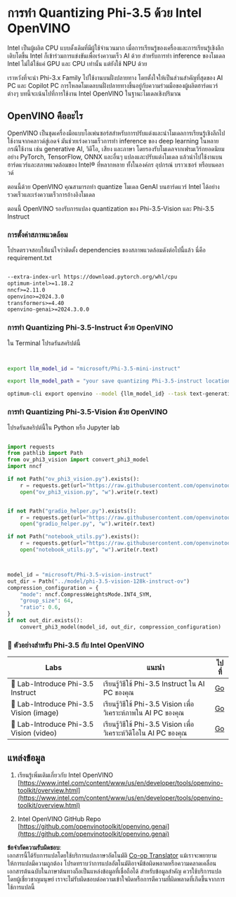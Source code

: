 <!--
CO_OP_TRANSLATOR_METADATA:
{
  "original_hash": "3139a6a82f357a9f90f1fe51c4caf65a",
  "translation_date": "2025-05-09T13:56:34+00:00",
  "source_file": "md/01.Introduction/04/UsingIntelOpenVINOQuantifyingPhi.md",
  "language_code": "th"
}
-->
# **การทำ Quantizing Phi-3.5 ด้วย Intel OpenVINO**

Intel เป็นผู้ผลิต CPU แบบดั้งเดิมที่มีผู้ใช้จำนวนมาก เมื่อการเรียนรู้ของเครื่องและการเรียนรู้เชิงลึกเติบโตขึ้น Intel ก็เข้าร่วมการแข่งขันเพื่อเร่งความเร็ว AI ด้วย สำหรับการทำ inference ของโมเดล Intel ไม่ได้ใช้แค่ GPU และ CPU เท่านั้น แต่ยังใช้ NPU ด้วย

เราหวังที่จะนำ Phi-3.x Family ไปใช้งานบนฝั่งปลายทาง โดยตั้งใจให้เป็นส่วนสำคัญที่สุดของ AI PC และ Copilot PC การโหลดโมเดลบนฝั่งปลายทางขึ้นอยู่กับความร่วมมือของผู้ผลิตฮาร์ดแวร์ต่างๆ บทนี้จะเน้นไปที่การใช้งาน Intel OpenVINO ในฐานะโมเดลเชิงปริมาณ

## **OpenVINO คืออะไร**

OpenVINO เป็นชุดเครื่องมือแบบโอเพ่นซอร์สสำหรับการปรับแต่งและนำโมเดลการเรียนรู้เชิงลึกไปใช้งานจากคลาวด์สู่เอดจ์ มันช่วยเร่งความเร็วการทำ inference ของ deep learning ในหลายกรณีใช้งาน เช่น generative AI, วิดีโอ, เสียง และภาษา โดยรองรับโมเดลจากเฟรมเวิร์กยอดนิยมอย่าง PyTorch, TensorFlow, ONNX และอื่นๆ แปลงและปรับแต่งโมเดล แล้วนำไปใช้งานบนฮาร์ดแวร์และสภาพแวดล้อมของ Intel® ที่หลากหลาย ทั้งในองค์กร อุปกรณ์ บราวเซอร์ หรือบนคลาวด์

ตอนนี้ด้วย OpenVINO คุณสามารถทำ quantize โมเดล GenAI บนฮาร์ดแวร์ Intel ได้อย่างรวดเร็วและเร่งความเร็วการอ้างอิงโมเดล

ตอนนี้ OpenVINO รองรับการแปลง quantization ของ Phi-3.5-Vision และ Phi-3.5 Instruct

### **การตั้งค่าสภาพแวดล้อม**

โปรดตรวจสอบให้แน่ใจว่าติดตั้ง dependencies ของสภาพแวดล้อมดังต่อไปนี้แล้ว นี่คือ requirement.txt

```txt

--extra-index-url https://download.pytorch.org/whl/cpu
optimum-intel>=1.18.2
nncf>=2.11.0
openvino>=2024.3.0
transformers>=4.40
openvino-genai>=2024.3.0.0

```

### **การทำ Quantizing Phi-3.5-Instruct ด้วย OpenVINO**

ใน Terminal โปรดรันสคริปต์นี้

```bash


export llm_model_id = "microsoft/Phi-3.5-mini-instruct"

export llm_model_path = "your save quantizing Phi-3.5-instruct location"

optimum-cli export openvino --model {llm_model_id} --task text-generation-with-past --weight-format int4 --group-size 128 --ratio 0.6  --sym  --trust-remote-code {llm_model_path}


```

### **การทำ Quantizing Phi-3.5-Vision ด้วย OpenVINO**

โปรดรันสคริปต์นี้ใน Python หรือ Jupyter lab

```python

import requests
from pathlib import Path
from ov_phi3_vision import convert_phi3_model
import nncf

if not Path("ov_phi3_vision.py").exists():
    r = requests.get(url="https://raw.githubusercontent.com/openvinotoolkit/openvino_notebooks/latest/notebooks/phi-3-vision/ov_phi3_vision.py")
    open("ov_phi3_vision.py", "w").write(r.text)


if not Path("gradio_helper.py").exists():
    r = requests.get(url="https://raw.githubusercontent.com/openvinotoolkit/openvino_notebooks/latest/notebooks/phi-3-vision/gradio_helper.py")
    open("gradio_helper.py", "w").write(r.text)

if not Path("notebook_utils.py").exists():
    r = requests.get(url="https://raw.githubusercontent.com/openvinotoolkit/openvino_notebooks/latest/utils/notebook_utils.py")
    open("notebook_utils.py", "w").write(r.text)



model_id = "microsoft/Phi-3.5-vision-instruct"
out_dir = Path("../model/phi-3.5-vision-128k-instruct-ov")
compression_configuration = {
    "mode": nncf.CompressWeightsMode.INT4_SYM,
    "group_size": 64,
    "ratio": 0.6,
}
if not out_dir.exists():
    convert_phi3_model(model_id, out_dir, compression_configuration)

```

### **🤖 ตัวอย่างสำหรับ Phi-3.5 กับ Intel OpenVINO**

| Labs    | แนะนำ | ไปที่ |
| -------- | ------- |  ------- |
| 🚀 Lab-Introduce Phi-3.5 Instruct  | เรียนรู้วิธีใช้ Phi-3.5 Instruct ใน AI PC ของคุณ    |  [Go](../../../../../code/09.UpdateSamples/Aug/intel-phi35-instruct-zh.ipynb)    |
| 🚀 Lab-Introduce Phi-3.5 Vision (image) | เรียนรู้วิธีใช้ Phi-3.5 Vision เพื่อวิเคราะห์ภาพใน AI PC ของคุณ      |  [Go](../../../../../code/09.UpdateSamples/Aug/intel-phi35-vision-img.ipynb)    |
| 🚀 Lab-Introduce Phi-3.5 Vision (video)   | เรียนรู้วิธีใช้ Phi-3.5 Vision เพื่อวิเคราะห์วิดีโอใน AI PC ของคุณ    |  [Go](../../../../../code/09.UpdateSamples/Aug/intel-phi35-vision-video.ipynb)    |

## **แหล่งข้อมูล**

1. เรียนรู้เพิ่มเติมเกี่ยวกับ Intel OpenVINO [https://www.intel.com/content/www/us/en/developer/tools/openvino-toolkit/overview.html](https://www.intel.com/content/www/us/en/developer/tools/openvino-toolkit/overview.html)

2. Intel OpenVINO GitHub Repo [https://github.com/openvinotoolkit/openvino.genai](https://github.com/openvinotoolkit/openvino.genai)

**ข้อจำกัดความรับผิดชอบ**:  
เอกสารนี้ได้รับการแปลโดยใช้บริการแปลภาษาอัตโนมัติ [Co-op Translator](https://github.com/Azure/co-op-translator) แม้เราจะพยายามให้การแปลมีความถูกต้อง โปรดทราบว่าการแปลอัตโนมัติอาจมีข้อผิดพลาดหรือความคลาดเคลื่อน เอกสารต้นฉบับในภาษาต้นทางถือเป็นแหล่งข้อมูลที่เชื่อถือได้ สำหรับข้อมูลสำคัญ ควรใช้บริการแปลโดยผู้เชี่ยวชาญมนุษย์ เราจะไม่รับผิดชอบต่อความเข้าใจผิดหรือการตีความที่ผิดพลาดที่เกิดขึ้นจากการใช้การแปลนี้